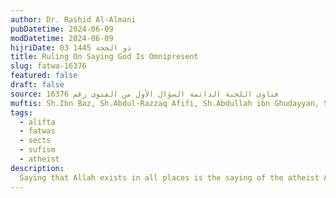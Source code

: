 ```yaml
---
author: Dr. Rashid Al-Almani
pubDatetime: 2024-06-09
modDatetime: 2024-06-09
hijriDate: 03 ذو الحجة 1445
title: Ruling On Saying God Is Omnipresent
slug: fatwa-16376
featured: false
draft: false
source: فتاوى اللجنة الدائمة السؤال الأول من الفتوى رقم 16376
muftis: Sh.Ibn Baz, Sh.Abdul-Razzaq Afifi, Sh.Abdullah ibn Ghudayyan, Sh.Salih Al-Fawzan, Sh.Abdul-Aziz Aal Al-Shaykh, Sh.Bakr Abu Zayd  
tags:
  - alifta
  - fatwas
  - sects
  - sufism
  - atheist
description:
  Saying that Allah exists in all places is the saying of the atheist Al-Hululiyyah (a Sufi sect that believes in indwelling). The foregoing is a false saying and it is tantamount to Kufr (disbelief) in God. 
---
```


